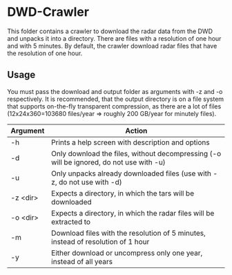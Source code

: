 # DWD-Crawler
This folder contains a crawler to download the radar data from the DWD and unpacks it into a directory. There are files with a resolution of one hour and with 5 minutes. By default, the crawler download radar files that have the resolution of one hour.

## Usage
You must pass the download and output folder as arguments with -z and -o respectively.
It is recommended, that the output directory is on a file system that supports on-the-fly transparent compression, as there are a lot of files (12x24x360=103680 files/year => roughly 200 GB/year for minutely files).

Argument   | Action
-----------|--------
-h         | Prints a help screen with description and options
-d         | Only download the files, without decompressing (-o will be ignored, do not use with -u)
-u         | Only unpacks already downloaded files (use with -z, do not use with -d)
-z \<dir\> | Expects a directory, in which the tars will be downloaded
-o \<dir\> | Expects a directory, in which the radar files will be extracted to
-m         | Download files with the resolution of 5 minutes, instead of resolution of 1 hour
-y         | Either download or uncompress only one year, instead of all years
